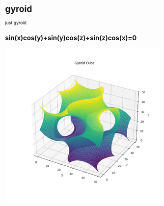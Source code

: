 # gyroid
just gyroid 


## sin(x)cos(y)+sin(y)cos(z)+sin(z)cos(x)=0

<img src="Figure_1.png" alt="gyroid">
